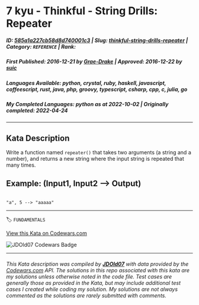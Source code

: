 # 7 kyu - Thinkful - String Drills: Repeater

##### **ID**: [585a1a227cb58d8d740001c3](https://www.codewars.com/kata/585a1a227cb58d8d740001c3) | **Slug**: [thinkful-string-drills-repeater](https://www.codewars.com/kata/585a1a227cb58d8d740001c3) | **Category**: `REFERENCE` | **Rank**: <span style="color:white">7 kyu</span>

##### **First Published**: 2016-12-21 ***by*** [Grae-Drake](https://www.codewars.com/users/Grae-Drake) | **Approved**: 2016-12-22 ***by*** [suic](https://www.codewars.com/users/suic)

##### **Languages Available**: python, crystal, ruby, haskell, javascript, coffeescript, rust, java, php, groovy, typescript, csharp, cpp, c, julia, go

##### **My Completed Languages**: python ***as at*** 2022-10-02 | **Originally completed**: 2022-04-24

---

## Kata Description


Write a function named `repeater()` that takes two arguments (a string and a number), and returns a new string where the input string is repeated that many times.



## Example: (Input1, Input2 --> Output)



```

"a", 5 --> "aaaaa"

```





---


🏷 `FUNDAMENTALS`


[View this Kata on Codewars.com](https://www.codewars.com/kata/585a1a227cb58d8d740001c3)

![](https://www.codewars.com/users/jdold07/badges/large "JDOld07 Codewars Badge")

---

###### *This Kata description was compiled by [**JDOld07**](https://tpstech.dev) with data provided by the [Codewars.com](https://www.codewars.com) API.  The solutions in this repo associated with this kata are my solutions unless otherwise noted in the code file.  Test cases are generally those as provided in the Kata, but may include additional test cases I created while coding my solution.  My solutions are not always commented as the solutions are rarely submitted with comments.*

